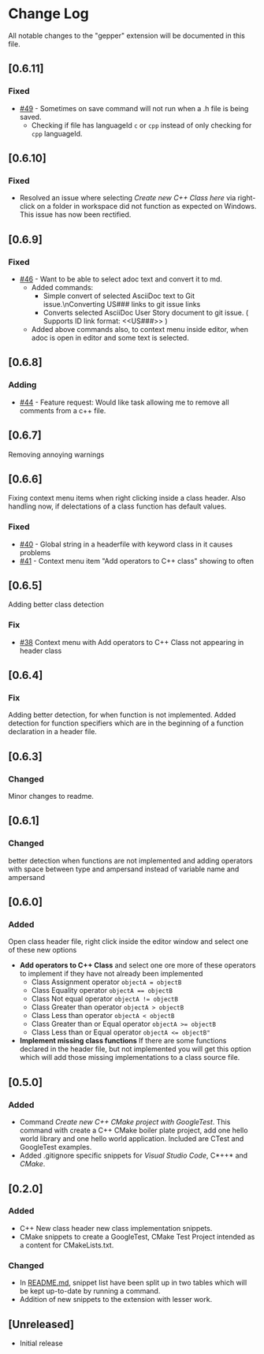 # Change Log

All notable changes to the "gepper" extension will be documented in this file.

## [0.6.11]

### Fixed

  - [#49](https://github.com/guttih/gepper/issues/#49) - Sometimes on save command will not run when a .h file is being saved.
    * Checking if file has languageId `c` or `cpp` instead of only checking for `cpp` languageId.
## [0.6.10]

### Fixed

  - Resolved an issue where selecting *Create new C++ Class here* via right-click on a folder in workspace did not function as expected on Windows. This issue has now been rectified.

## [0.6.9]

### Fixed

  - [#46](https://github.com/guttih/gepper/issues/46) - Want to be able to select adoc text and convert it to md.
    * Added commands:
      * Simple convert of selected AsciiDoc text to Git issue.\nConverting US### links to git issue links
      * Converts selected AsciiDoc User Story document to git issue.  ( Supports ID link format: <<US###>> )
    * Added above commands also, to context menu inside editor, when adoc is open in editor and some text is selected.


## [0.6.8]

### Adding

  - [#44](https://github.com/guttih/gepper/issues/44) - Feature request: Would like task allowing me to remove all comments from a c++ file.

## [0.6.7]

Removing annoying warnings

## [0.6.6]

Fixing context menu items when right clicking inside a class header.
Also handling now, if delectations of a class function has default values.

### Fixed

  - [#40](https://github.com/guttih/gepper/issues/40) - Global string in a headerfile with keyword class in it causes problems
  - [#41](https://github.com/guttih/gepper/issues/41) - Context menu item "Add operators to C++ class" showing to often

## [0.6.5]

Adding better class detection

### Fix

  - [#38](https://github.com/guttih/gepper/issues/38) Context menu with Add operators to C++ Class not appearing in header class

## [0.6.4]

### Fix

Adding better detection, for when function is not implemented.  Added detection for function specifiers which are in the beginning of a function declaration in a header file.

## [0.6.3]

### Changed

Minor changes to readme.

## [0.6.1]

### Changed
better detection when functions are not implemented and adding operators with space between type and ampersand instead of variable name and ampersand

## [0.6.0]

### Added

Open class header file, right click inside the editor window and select one
of these new options
  - **Add operators to C++ Class** and select one ore more of these operators to implement if they have not already been implemented
     - Class Assignment operator `objectA = objectB`
     - Class Equality operator `objectA == objectB`
     - Class Not equal operator `objectA != objectB`
     - Class Greater than operator `objectA > objectB`
     - Class Less than operator `objectA < objectB`
     - Class Greater than or Equal operator `objectA >= objectB`
     - Class Less than or Equal operator `objectA <= objectB"`
- **Implement missing class functions** If there are some functions declared in the header file, but not implemented you will get this option which will add those missing implementations to a class source file.

## [0.5.0]

### Added
- Command *Create new C++ CMake project with GoogleTest*. This command with create a C++ CMake boiler plate project, add one hello world library and one hello world application.
Included are CTest and GoogleTest examples.
- Added .gitignore specific snippets for *Visual Studio Code*, C*++* and *CMake*.

## [0.2.0]

### Added

- C++ New class header new class implementation snippets.
- CMake snippets to create a GoogleTest, CMake Test Project intended as a content for CMakeLists.txt.

### Changed

- In [README.md], snippet list have been split up in two tables which will be kept up-to-date by running a command.
- Addition of new snippets to the extension with lesser work.

## [Unreleased]

- Initial release


[README.md]: ./README.md
[Keep change log]: https://keepachangelog.com/en/1.0.0/